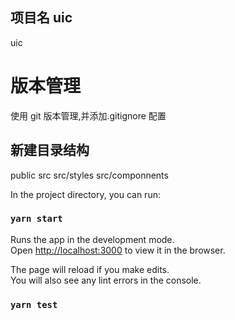 ## 项目名 uic

uic

# 版本管理

使用 git 版本管理,并添加.gitignore 配置

## 新建目录结构

public src src/styles src/componnents

In the project directory, you can run:

### `yarn start`

Runs the app in the development mode.\
Open [http://localhost:3000](http://localhost:3000) to view it in the browser.

The page will reload if you make edits.\
You will also see any lint errors in the console.

### `yarn test`
